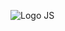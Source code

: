 ![Logo JS]([https://example.com/logo.png](https://img.icons8.com/?size=100&id=108784&format=png&color=000000))
